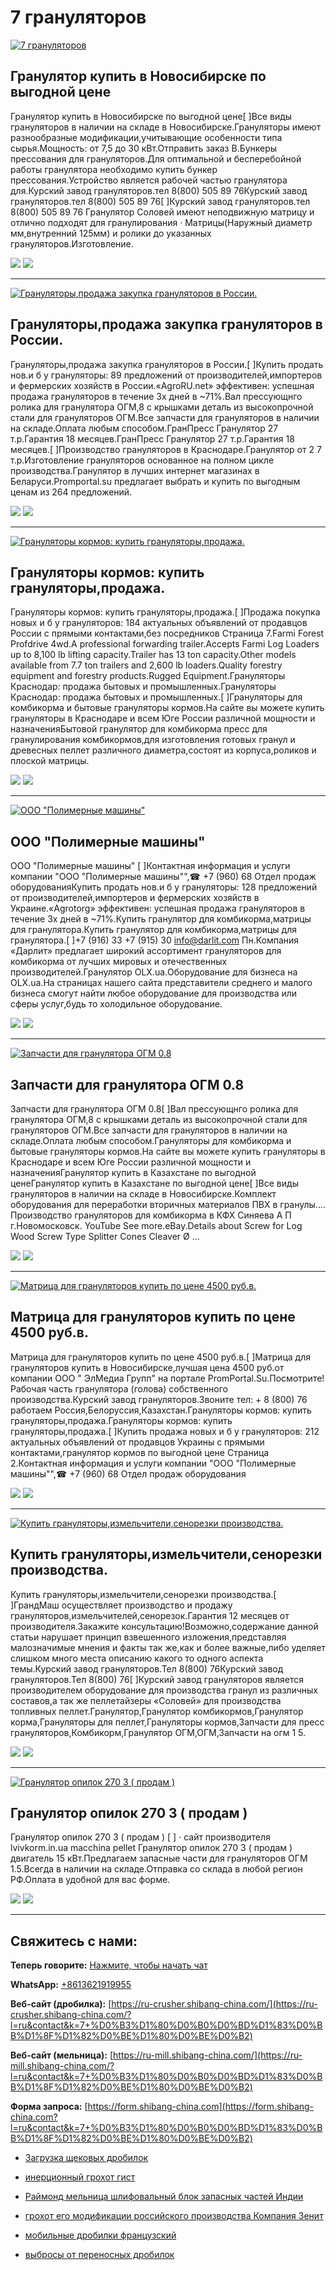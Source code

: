 # 7 грануляторов

<a href="https://swt.shibang-china.com/?l=ru&img&k=7+%D0%B3%D1%80%D0%B0%D0%BD%D1%83%D0%BB%D1%8F%D1%82%D0%BE%D1%80%D0%BE%D0%B2" target="_blank">![7 грануляторов](http://static.shibang-china.com/all-800x300/611.jpg)</a>

## Гранулятор купить в Новосибирске по выгодной цене
Гранулятор купить в Новосибирске по выгодной цене[ ]Все виды грануляторов в наличии на складе в Новосибирске.Грануляторы имеют разнообразные модификации,учитывающие особенности типа сырья.Мощность: от 7,5 до 30 кВт.Отправить заказ В.Бункеры прессования для грануляторов.Для оптимальной и бесперебойной работы гранулятора необходимо купить бункер прессования.Устройство является рабочей частью гранулятора для.Курский завод грануляторов.тел 8(800) 505 89 76Курский завод грануляторов.тел 8(800) 505 89 76[ ]Курский завод грануляторов.тел 8(800) 505 89 76 Гранулятор Соловей имеют неподвижную матрицу и отлично подходят для гранулирования&nbsp;&#0183;&#32;Матрицы(Наружный диаметр мм,внутренний 125мм) и ролики до указанных грануляторов.Изготовление.


<a href="https://whatsapp.shibangsoft.com/WhatsApp.php" target="_blank" title="WhatsApp">![](http://static.shibang-china.com/icon/whatsapp.png)</a> <a href="https://swt.shibang-china.com/?l=ru&icon&k=7+%D0%B3%D1%80%D0%B0%D0%BD%D1%83%D0%BB%D1%8F%D1%82%D0%BE%D1%80%D0%BE%D0%B2" target="_blank">![](http://static.shibang-china.com/icon/chat-ru.png)</a>

---

<a href="https://swt.shibang-china.com/?l=ru&img&k=7+%D0%B3%D1%80%D0%B0%D0%BD%D1%83%D0%BB%D1%8F%D1%82%D0%BE%D1%80%D0%BE%D0%B2" target="_blank">![Грануляторы,продажа закупка грануляторов в России.](http://static.shibang-china.com/all-800x300/1399.jpg)</a>

## Грануляторы,продажа закупка грануляторов в России.
Грануляторы,продажа закупка грануляторов в России.[ ]Купить продать нов.и б у грануляторы: 89 предложений от производителей,импортеров и фермерских хозяйств в России.&#171;AgroRU.net&#187; эффективен: успешная продажа грануляторов в течение 3х дней в ~71%.Вал прессующнго ролика для гранулятора ОГМ,8 с крышками деталь из высокопрочной стали для грануляторов ОГМ.Все запчасти для грануляторов в наличии на складе.Оплата любым способом.ГранПресс Гранулятор 27 т.р.Гарантия 18 месяцев.ГранПресс Гранулятор 27 т.р.Гарантия 18 месяцев.[ ]Производство грануляторов в Краснодаре.Гранулятор от 2 7 т.р.Изготовление грануляторов основанное на полном цикле производства.Гранулятор в лучших интернет магазинах в Беларуси.Promportal.su предлагает выбрать и купить по выгодным ценам из 264 предложений.


<a href="https://whatsapp.shibangsoft.com/WhatsApp.php" target="_blank" title="WhatsApp">![](http://static.shibang-china.com/icon/whatsapp.png)</a> <a href="https://swt.shibang-china.com/?l=ru&icon&k=7+%D0%B3%D1%80%D0%B0%D0%BD%D1%83%D0%BB%D1%8F%D1%82%D0%BE%D1%80%D0%BE%D0%B2" target="_blank">![](http://static.shibang-china.com/icon/chat-ru.png)</a>

---

<a href="https://swt.shibang-china.com/?l=ru&img&k=7+%D0%B3%D1%80%D0%B0%D0%BD%D1%83%D0%BB%D1%8F%D1%82%D0%BE%D1%80%D0%BE%D0%B2" target="_blank">![Грануляторы кормов: купить грануляторы,продажа.](http://static.shibang-china.com/all-800x300/1136.jpg)</a>

## Грануляторы кормов: купить грануляторы,продажа.
Грануляторы кормов: купить грануляторы,продажа.[ ]Продажа покупка новых и б у грануляторов: 184 актуальных объявлений от продавцов России с прямыми контактами,без посредников Страница 7.Farmi Forest Profdrive 4wd.A professional forwarding trailer.Accepts Farmi Log Loaders up to 8,100 lb lifting capacity.Trailer has 13 ton capacity.Other models available from 7.7 ton trailers and 2,600 lb loaders.Quality forestry equipment and forestry products.Rugged Equipment.Грануляторы Краснодар: продажа бытовых и промышленных.Грануляторы Краснодар: продажа бытовых и промышленных.[ ]Грануляторы для комбикорма и бытовые грануляторы кормов.На сайте вы можете купить грануляторы в Краснодаре и всем Юге России различной мощности и назначенияБытовой гранулятор для комбикорма пресс для гранулирования комбикормов,для изготовления готовых гранул и древесных пеллет различного диаметра,состоят из корпуса,роликов и плоской матрицы.


<a href="https://whatsapp.shibangsoft.com/WhatsApp.php" target="_blank" title="WhatsApp">![](http://static.shibang-china.com/icon/whatsapp.png)</a> <a href="https://swt.shibang-china.com/?l=ru&icon&k=7+%D0%B3%D1%80%D0%B0%D0%BD%D1%83%D0%BB%D1%8F%D1%82%D0%BE%D1%80%D0%BE%D0%B2" target="_blank">![](http://static.shibang-china.com/icon/chat-ru.png)</a>

---

<a href="https://swt.shibang-china.com/?l=ru&img&k=7+%D0%B3%D1%80%D0%B0%D0%BD%D1%83%D0%BB%D1%8F%D1%82%D0%BE%D1%80%D0%BE%D0%B2" target="_blank">![ООО &quot;Полимерные машины&quot;](http://static.shibang-china.com/all-800x300/10.jpg)</a>

## ООО &quot;Полимерные машины&quot;
ООО &quot;Полимерные машины&quot; [ ]Контактная информация и услуги компании &quot;ООО &quot;Полимерные машины&quot;&quot;,☎ +7 (960) 68 Отдел продаж оборудованияКупить продать нов.и б у грануляторы: 128 предложений от производителей,импортеров и фермерских хозяйств в Украине.&#171;Agrotorg&#187; эффективен: успешная продажа грануляторов в течение 3х дней в ~71%.Купить гранулятор для комбикорма,матрицы для гранулятора.Купить гранулятор для комбикорма,матрицы для гранулятора.[ ]+7 (916) 33 +7 (915) 30 info@darlit.com Пн.Компания &#171;Дарлит&#187; предлагает широкий ассортимент грануляторов для комбикорма от лучших мировых и отечественных производителей.Гранулятор OLX.ua.Оборудование для бизнеса на OLX.ua.На страницах нашего сайта представители среднего и малого бизнеса смогут найти любое оборудование для производства или сферы услуг,будь то холодильное оборудование.


<a href="https://whatsapp.shibangsoft.com/WhatsApp.php" target="_blank" title="WhatsApp">![](http://static.shibang-china.com/icon/whatsapp.png)</a> <a href="https://swt.shibang-china.com/?l=ru&icon&k=7+%D0%B3%D1%80%D0%B0%D0%BD%D1%83%D0%BB%D1%8F%D1%82%D0%BE%D1%80%D0%BE%D0%B2" target="_blank">![](http://static.shibang-china.com/icon/chat-ru.png)</a>

---

<a href="https://swt.shibang-china.com/?l=ru&img&k=7+%D0%B3%D1%80%D0%B0%D0%BD%D1%83%D0%BB%D1%8F%D1%82%D0%BE%D1%80%D0%BE%D0%B2" target="_blank">![Запчасти для гранулятора ОГМ 0.8](http://static.shibang-china.com/all-800x300/378.jpg)</a>

## Запчасти для гранулятора ОГМ 0.8
Запчасти для гранулятора ОГМ 0.8[ ]Вал прессующнго ролика для гранулятора ОГМ,8 с крышками деталь из высокопрочной стали для грануляторов ОГМ.Все запчасти для грануляторов в наличии на складе.Оплата любым способом.Грануляторы для комбикорма и бытовые грануляторы кормов.На сайте вы можете купить грануляторы в Краснодаре и всем Юге России различной мощности и назначенияГранулятор купить в Казахстане по выгодной ценеГранулятор купить в Казахстане по выгодной цене[ ]Все виды грануляторов в наличии на складе в Новосибирске.Комплект оборудования для переработки вторичных материалов ПВХ в гранулы.…Производство грануляторов для комбикорма в КФХ Синяева А П г.Новомосковск. YouTube See more.eBay.Details about Screw for Log Wood Screw Type Splitter Cones Cleaver &#216; …


<a href="https://whatsapp.shibangsoft.com/WhatsApp.php" target="_blank" title="WhatsApp">![](http://static.shibang-china.com/icon/whatsapp.png)</a> <a href="https://swt.shibang-china.com/?l=ru&icon&k=7+%D0%B3%D1%80%D0%B0%D0%BD%D1%83%D0%BB%D1%8F%D1%82%D0%BE%D1%80%D0%BE%D0%B2" target="_blank">![](http://static.shibang-china.com/icon/chat-ru.png)</a>

---

<a href="https://swt.shibang-china.com/?l=ru&img&k=7+%D0%B3%D1%80%D0%B0%D0%BD%D1%83%D0%BB%D1%8F%D1%82%D0%BE%D1%80%D0%BE%D0%B2" target="_blank">![Матрица для грануляторов купить по цене 4500 руб.в.](http://static.shibang-china.com/all-800x300/1409.jpg)</a>

## Матрица для грануляторов купить по цене 4500 руб.в.
Матрица для грануляторов купить по цене 4500 руб.в.[ ]Матрица для грануляторов купить в Новосибирске,лучшая цена 4500 руб.от компании ООО &quot; ЭлМедиа Групп&quot; на портале PromPortal.Su.Посмотрите! Рабочая часть гранулятора (голова) собственного производства.Курский завод грануляторов.Звоните тел: + 8 (800) 76 работаем Россия,Белоруссия,Казахстан.Грануляторы кормов: купить грануляторы,продажа.Грануляторы кормов: купить грануляторы,продажа.[ ]Купить продажа новых и б у грануляторов: 212 актуальных объявлений от продавцов Украины с прямыми контактами,гранулятор кормов по выгодной цене Страница 2.Контактная информация и услуги компании &quot;ООО &quot;Полимерные машины&quot;&quot;,☎ +7 (960) 68 Отдел продаж оборудования


<a href="https://whatsapp.shibangsoft.com/WhatsApp.php" target="_blank" title="WhatsApp">![](http://static.shibang-china.com/icon/whatsapp.png)</a> <a href="https://swt.shibang-china.com/?l=ru&icon&k=7+%D0%B3%D1%80%D0%B0%D0%BD%D1%83%D0%BB%D1%8F%D1%82%D0%BE%D1%80%D0%BE%D0%B2" target="_blank">![](http://static.shibang-china.com/icon/chat-ru.png)</a>

---

<a href="https://swt.shibang-china.com/?l=ru&img&k=7+%D0%B3%D1%80%D0%B0%D0%BD%D1%83%D0%BB%D1%8F%D1%82%D0%BE%D1%80%D0%BE%D0%B2" target="_blank">![Купить грануляторы,измельчители,сенорезки производства.](http://static.shibang-china.com/all-800x300/1040.jpg)</a>

## Купить грануляторы,измельчители,сенорезки производства.
Купить грануляторы,измельчители,сенорезки производства.[ ]ГрандМаш осуществляет производство и продажу грануляторов,измельчителей,сенорезок.Гарантия 12 месяцев от производителя.Закажите консультацию!Возможно,содержание данной статьи нарушает принцип взвешенного изложения,представляя малозначимые мнения и факты так же,как и более важные,либо уделяет слишком много места описанию какого то одного аспекта темы.Курский завод грануляторов.Тел 8(800) 76Курский завод грануляторов.Тел 8(800) 76[ ]Курский завод грануляторов является производителем оборудование для производства гранул из различных составов,а так же пеллетайзеры &#171;Соловей&#187; для производства топливных пеллет.Гранулятор,Гранулятор комбикормов,Гранулятор корма,Грануляторы для пеллет,Грануляторы кормов,Запчасти для пресс грануляторов,Комбикорм,Гранулятор ОГМ,ОГМ,Запчасти на огм 1 5.


<a href="https://whatsapp.shibangsoft.com/WhatsApp.php" target="_blank" title="WhatsApp">![](http://static.shibang-china.com/icon/whatsapp.png)</a> <a href="https://swt.shibang-china.com/?l=ru&icon&k=7+%D0%B3%D1%80%D0%B0%D0%BD%D1%83%D0%BB%D1%8F%D1%82%D0%BE%D1%80%D0%BE%D0%B2" target="_blank">![](http://static.shibang-china.com/icon/chat-ru.png)</a>

---

<a href="https://swt.shibang-china.com/?l=ru&img&k=7+%D0%B3%D1%80%D0%B0%D0%BD%D1%83%D0%BB%D1%8F%D1%82%D0%BE%D1%80%D0%BE%D0%B2" target="_blank">![Гранулятор опилок 270 3 ( продам )](http://static.shibang-china.com/all-800x300/608.jpg)</a>

## Гранулятор опилок 270 3 ( продам )
Гранулятор опилок 270 3 ( продам ) [ ]&nbsp;&#0183;&#32;сайт производителя lvivkorm.in.ua macchina pellet Гранулятор опилок 270 3 ( продам ) двигатель 15 кВт.Предлагаем запасные части для грануляторов ОГМ 1.5.Всегда в наличии на складе.Отправка со склада в любой регион РФ.Оплата в удобной для вас форме.

<a href="https://whatsapp.shibangsoft.com/WhatsApp.php" target="_blank" title="WhatsApp">![](http://static.shibang-china.com/icon/whatsapp.png)</a> <a href="https://swt.shibang-china.com/?l=ru&icon&k=7+%D0%B3%D1%80%D0%B0%D0%BD%D1%83%D0%BB%D1%8F%D1%82%D0%BE%D1%80%D0%BE%D0%B2" target="_blank">![](http://static.shibang-china.com/icon/chat-ru.png)</a>

---
## Свяжитесь с нами:

**Теперь говорите:** [Нажмите, чтобы начать чат](https://swt.shibang-china.com?l=ru&contact&k=7+%D0%B3%D1%80%D0%B0%D0%BD%D1%83%D0%BB%D1%8F%D1%82%D0%BE%D1%80%D0%BE%D0%B2)

**WhatsApp:**  [+8613621919955](https://whatsapp.shibangsoft.com/WhatsApp.php)

**Веб-сайт (дробилка):** [https://ru-crusher.shibang-china.com/](https://ru-crusher.shibang-china.com/?l=ru&contact&k=7+%D0%B3%D1%80%D0%B0%D0%BD%D1%83%D0%BB%D1%8F%D1%82%D0%BE%D1%80%D0%BE%D0%B2)

**Веб-сайт (мельница):** [https://ru-mill.shibang-china.com/](https://ru-mill.shibang-china.com/?l=ru&contact&k=7+%D0%B3%D1%80%D0%B0%D0%BD%D1%83%D0%BB%D1%8F%D1%82%D0%BE%D1%80%D0%BE%D0%B2)

**Форма запроса:** [https://form.shibang-china.com](https://form.shibang-china.com?l=ru&contact&k=7+%D0%B3%D1%80%D0%B0%D0%BD%D1%83%D0%BB%D1%8F%D1%82%D0%BE%D1%80%D0%BE%D0%B2)

* [Загрузка щековых дробилок](../115/%D0%97%D0%B0%D0%B3%D1%80%D1%83%D0%B7%D0%BA%D0%B0%20%D1%89%D0%B5%D0%BA%D0%BE%D0%B2%D1%8B%D1%85%20%D0%B4%D1%80%D0%BE%D0%B1%D0%B8%D0%BB%D0%BE%D0%BA.md)

* [инерционный грохот гист](../113/%D0%B8%D0%BD%D0%B5%D1%80%D1%86%D0%B8%D0%BE%D0%BD%D0%BD%D1%8B%D0%B9%20%D0%B3%D1%80%D0%BE%D1%85%D0%BE%D1%82%20%D0%B3%D0%B8%D1%81%D1%82.md)

* [Раймонд мельница шлифовальный блок запасных частей Индии](../117/%D0%A0%D0%B0%D0%B9%D0%BC%D0%BE%D0%BD%D0%B4%20%D0%BC%D0%B5%D0%BB%D1%8C%D0%BD%D0%B8%D1%86%D0%B0%20%D1%88%D0%BB%D0%B8%D1%84%D0%BE%D0%B2%D0%B0%D0%BB%D1%8C%D0%BD%D1%8B%D0%B9%20%D0%B1%D0%BB%D0%BE%D0%BA%20%D0%B7%D0%B0%D0%BF%D0%B0%D1%81%D0%BD%D1%8B%D1%85%20%D1%87%D0%B0%D1%81%D1%82%D0%B5%D0%B9%20%D0%98%D0%BD%D0%B4%D0%B8%D0%B8.md)

* [грохот его модификации российского производства Компания Зенит](../111/%D0%B3%D1%80%D0%BE%D1%85%D0%BE%D1%82%20%D0%B5%D0%B3%D0%BE%20%D0%BC%D0%BE%D0%B4%D0%B8%D1%84%D0%B8%D0%BA%D0%B0%D1%86%D0%B8%D0%B8%20%D1%80%D0%BE%D1%81%D1%81%D0%B8%D0%B9%D1%81%D0%BA%D0%BE%D0%B3%D0%BE%20%D0%BF%D1%80%D0%BE%D0%B8%D0%B7%D0%B2%D0%BE%D0%B4%D1%81%D1%82%D0%B2%D0%B0%20%D0%9A%D0%BE%D0%BC%D0%BF%D0%B0%D0%BD%D0%B8%D1%8F%20%D0%97%D0%B5%D0%BD%D0%B8%D1%82.md)

* [мобильные дробилки французский](../109/%D0%BC%D0%BE%D0%B1%D0%B8%D0%BB%D1%8C%D0%BD%D1%8B%D0%B5%20%D0%B4%D1%80%D0%BE%D0%B1%D0%B8%D0%BB%D0%BA%D0%B8%20%D1%84%D1%80%D0%B0%D0%BD%D1%86%D1%83%D0%B7%D1%81%D0%BA%D0%B8%D0%B9.md)

* [выбросы от переносных дробилок](../120/%D0%B2%D1%8B%D0%B1%D1%80%D0%BE%D1%81%D1%8B%20%D0%BE%D1%82%20%D0%BF%D0%B5%D1%80%D0%B5%D0%BD%D0%BE%D1%81%D0%BD%D1%8B%D1%85%20%D0%B4%D1%80%D0%BE%D0%B1%D0%B8%D0%BB%D0%BE%D0%BA.md)